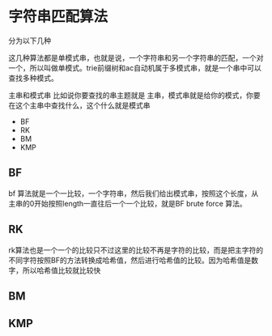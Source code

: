 # 字符串匹配算法

分为以下几种

这几种算法都是单模式串，也就是说，一个字符串和另一个字符串的匹配，一个对一个，所以叫做单模式。trie前缀树和ac自动机属于多模式串，就是一个串中可以查找多种模式。

主串和模式串 比如说你要查找的串主题就是 主串，模式串就是给你的模式，你要在这个主串中查找什么，这个什么就是模式串

- BF
- RK
- BM
- KMP

## BF

bf 算法就是一个一比较，一个字符串，然后我们给出模式串，按照这个长度，从主串的0开始按照length一直往后一个一个比较，就是BF brute force 算法。

## RK

rk算法也是一个一个的比较只不过这里的比较不再是字符的比较，而是把主字符的不同字符按照BF的方法转换成哈希值，然后进行哈希值的比较。因为哈希值是数字，所以哈希值比较就比较快

## BM
<!-- TODO -->

## KMP

<!-- TODO -->
